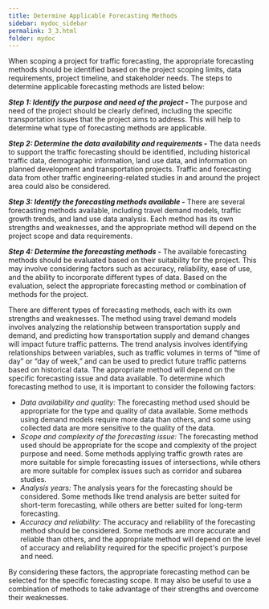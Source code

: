 ```yaml
---
title: Determine Applicable Forecasting Methods
sidebar: mydoc_sidebar
permalink: 3_3.html
folder: mydoc
---
```


<style>
  div{text-align: justify;}
</style>

When scoping a project for traffic forecasting, the appropriate forecasting methods should be identified based on the project scoping limits, data requirements, project timeline, and stakeholder needs. The steps to determine applicable forecasting methods are listed below:

<b><i>Step 1: Identify the purpose and need of the project -</i></b> The purpose and need of the project should be clearly defined, including the specific transportation issues that the project aims to address. This will help to determine what type of forecasting methods are applicable.

<b><i>Step 2: Determine the data availability and requirements -</i></b> The data needs to support the traffic forecasting should be identified, including historical traffic data, demographic information, land use data, and information on planned development and transportation projects. Traffic and forecasting data from other traffic engineering-related studies in and around the project area could also be considered.

<b><i>Step 3: Identify the forecasting methods available -</i></b> There are several forecasting methods available, including travel demand models, traffic growth trends, and land use data analysis. Each method has its own strengths and weaknesses, and the appropriate method will depend on the project scope and data requirements.

<b><i>Step 4: Determine the forecasting methods -</i></b> The available forecasting methods should be evaluated based on their suitability for the project. This may involve considering factors such as accuracy, reliability, ease of use, and the ability to incorporate different types of data. Based on the evaluation, select the appropriate forecasting method or combination of methods for the project.

There are different types of forecasting methods, each with its own strengths and weaknesses. The method using travel demand models involves analyzing the relationship between transportation supply and demand, and predicting how transportation supply and demand changes will impact future traffic patterns. The trend analysis involves identifying relationships between variables, such as traffic volumes in terms of “time of day” or “day of week,” and can be used to predict future traffic patterns based on historical data. The appropriate method will depend on the specific forecasting issue and data available. To determine which forecasting method to use, it is important to consider the following factors:

+ <i>Data availability and quality:</i> The forecasting method used should be appropriate for the type and quality of data available. Some methods using demand models require more data than others, and some using collected data are more sensitive to the quality of the data.
+ <i>Scope and complexity of the forecasting issue:</i> The forecasting method used should be appropriate for the scope and complexity of the project purpose and need. Some methods applying traffic growth rates are more suitable for simple forecasting issues of intersections, while others are more suitable for complex issues such as corridor and subarea studies.
+ <i>Analysis years:</i> The analysis years for the forecasting should be considered. Some methods like trend analysis are better suited for short-term forecasting, while others are better suited for long-term forecasting.
+ <i>Accuracy and reliability:</i> The accuracy and reliability of the forecasting method should be considered. Some methods are more accurate and reliable than others, and the appropriate method will depend on the level of accuracy and reliability required for the specific project's purpose and need.

By considering these factors, the appropriate forecasting method can be selected for the specific forecasting scope. It may also be useful to use a combination of methods to take advantage of their strengths and overcome their weaknesses.



